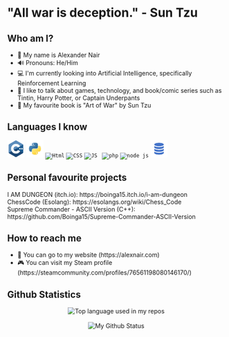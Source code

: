 <h1>"All war is deception." - Sun Tzu</h1>

<h2>Who am I?</h2>
<ul>
  <li>👋 My name is Alexander Nair</li>
  <li>🔊 Pronouns: He/Him</li>
  <li>💻 I'm currently looking into Artificial Intelligence, specifically Reinforcement Learning</li>
  <li>💬 I like to talk about games, technology, and book/comic series such as Tintin, Harry Potter, or Captain Underpants</li>
  <li>📗 My favourite book is "Art of War" by Sun Tzu</li>
</ul>

<h2>Languages I know</h2>
<code><img height="40" src="https://raw.githubusercontent.com/github/explore/80688e429a7d4ef2fca1e82350fe8e3517d3494d/topics/cpp/cpp.png"></code>
<code><img height="40" src="https://raw.githubusercontent.com/github/explore/80688e429a7d4ef2fca1e82350fe8e3517d3494d/topics/python/python.png"></code>
<code><img src="https://raw.githubusercontent.com/bablubambal/All_logo_and_pictures/1ac69ce5fbc389725f16f989fa53c62d6e1b4883/social%20icons/html5.svg" alt="Html" height="40" width="40" /></code>
<code><img src="https://raw.githubusercontent.com/bablubambal/All_logo_and_pictures/1ac69ce5fbc389725f16f989fa53c62d6e1b4883/social%20icons/css3.svg" alt="CSS" height="40" width="40" /></code>
<code><img src="https://raw.githubusercontent.com/bablubambal/All_logo_and_pictures/1ac69ce5fbc389725f16f989fa53c62d6e1b4883/social%20icons/javascript.svg" alt="JS" height="40" width="40" /> </code>
 <code><img src="https://raw.githubusercontent.com/bablubambal/All_logo_and_pictures/1ac69ce5fbc389725f16f989fa53c62d6e1b4883/social%20icons/php.svg" alt="php" height="40" width="40" /></code>
<code><img src="https://raw.githubusercontent.com/bablubambal/All_logo_and_pictures/1ac69ce5fbc389725f16f989fa53c62d6e1b4883/frameworks/nodejs.svg" alt="node js" height="40" width="40" /></code>
<code><img src="https://raw.githubusercontent.com/github/explore/80688e429a7d4ef2fca1e82350fe8e3517d3494d/topics/sql/sql.png" alt="SQL" height="40" width="40" /></code>

<h2>Personal favourite projects</h2>
I AM DUNGEON (itch.io): https://boinga15.itch.io/i-am-dungeon<br>
ChessCode (Esolang): https://esolangs.org/wiki/Chess_Code<br>
Supreme Commander - ASCII Version (C++): https://github.com/Boinga15/Supreme-Commander-ASCII-Version

<h2>How to reach me</h2>
<ul>
  <li>📄 You can go to my website (https://alexnair.com)</li>
  <li>🎮 You can visit my Steam profile (https://steamcommunity.com/profiles/76561198080146170/)</li>
</ul>

<h2>Github Statistics</h2>
<div align="center">
  <img width="" src="https://github-readme-stats.vercel.app/api/top-langs/?username=boinga15&layout=compact&hide_title=1&card_width=300" alt="Top language used in my repos" />
</div><br>
<div align="center">
 <img width="" src="https://github-readme-stats.vercel.app/api?username=boinga15&show_icons=true&title_color=fff&icon_color=79ff97&text_color=9f9f9f&bg_color=151515&count_private=tru" alt="My Github Status" />
 </div>
